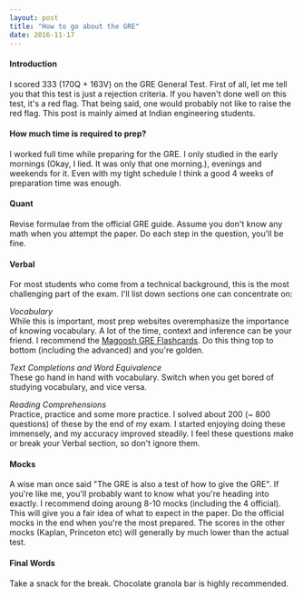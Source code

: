 ```yaml
---
layout: post
title: "How to go about the GRE"
date: 2016-11-17
---
```


#### Introduction  
I scored 333 (170Q + 163V) on the GRE General Test. First of all, let me tell you that this test is just a rejection criteria. If you haven't done well on this test, it's a red flag. That being said, one would probably not like to raise the red flag. This post is mainly aimed at Indian engineering students.

#### How much time is required to prep?  
I worked full time while preparing for the GRE. I only studied in the early mornings (Okay, I lied. It was only that one morning.), evenings and weekends for it. Even with my tight schedule I think a good 4 weeks of preparation time was enough.

#### Quant  
Revise formulae from the official GRE guide. Assume you don't know any math when you attempt the paper. Do each step in the question, you'll be fine.  

#### Verbal  
For most students who come from a technical background, this is the most challenging part of the exam. I'll list down sections one can concentrate on:

*Vocabulary*  
While this is important, most prep websites overemphasize the importance of knowing vocabulary. A lot of the time, context and inference can be your friend. I recommend the [Magoosh GRE Flashcards](https://play.google.com/store/apps/details?id=com.magoosh.flashcards.gre&hl=en). Do this thing top to bottom (including the advanced) and you're golden.

*Text Completions and Word Equivalence*  
These go hand in hand with vocabulary. Switch when you get bored of studying vocabulary, and vice versa. 

*Reading Comprehensions*  
Practice, practice and some more practice. I solved about 200 (~ 800 questions) of these by the end of my exam. I started enjoying doing these immensely, and my accuracy improved steadily. I feel these questions make or break your Verbal section, so don't ignore them.

#### Mocks
A wise man once said "The GRE is also a test of how to give the GRE". If you're like me, you'll probably want to know what you're heading into exactly. I recommend doing aroung 8-10 mocks (including the 4 official). This will give you a fair idea of what to expect in the paper. Do the official mocks in the end when you're the most prepared. The scores in the other mocks (Kaplan, Princeton etc) will generally by much lower than the actual test. 


#### Final Words
Take a snack for the break. Chocolate granola bar is highly recommended.

